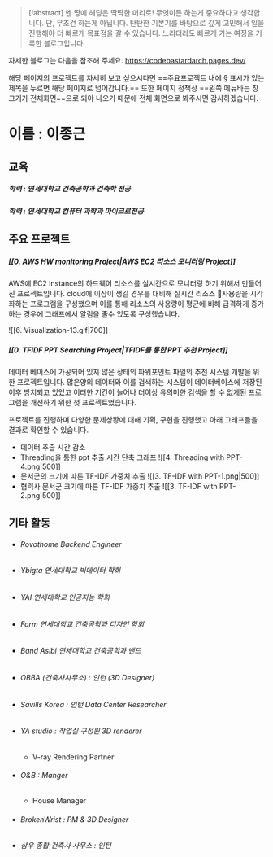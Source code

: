 > [!abstract] 멘 땅에 헤딩은 딱딱한 머리로! 무엇이든 하는게 중요하다고 생각합니다. 단, 무조건 하는게 아닙니다. 탄탄한 기본기를 바탕으로 깊게 고민해서 일을 진행해야 더 빠르게 목표점을 갈 수 있습니다. 느리더라도 빠르게 가는 여정을 기록한 블로그입니다

자세한 블로그는 다음을 참조해 주세요. https://codebastardarch.pages.dev/

해당 페이지의 프로젝트를 자세히 보고 싶으시다면 ==주요프로젝트 내에 § 표시가 있는 제목을 누르면 해당 페이지로 넘어갑니다.==
또한 페이지 정책상 ==왼쪽 메뉴바는 창크기가 전체화면==으로 되야 나오기 때문에 전체 화면으로 봐주시면 감사하겠습니다.
# 이름 : 이종근

## 교육
##### 학력 : 연세대학교 건축공학과 건축학 전공
##### 학력 : 연세대학교 컴퓨터 과학과 마이크로전공

## 주요 프로젝트 
##### [[0. AWS HW monitoring Project|AWS EC2 리소스 모니터링 Project]]

AWS에 EC2 instance의 하드웨어 리소스를 실시간으로 모니터링 하기 위해서 만들어진 프로젝트입니다.
cloud에 이상이 생길 경우를 대비해 실시간 리소스 사용량을 시각화하는 프로그램을 구성했으며 이를 통해 리소스의 사용량이 평균에 비해 급격하게 증가하는 경우에 그래프에서 알림을 줄수 있도록 구성했습니다.


![[6. Visualization-13.gif|700]]

##### [[0. TFIDF PPT Searching Project|TFIDF를 통한 PPT 추천 Project]]

데이터 베이스에 가공되어 있지 않은 상태의 파워포인트 파일의 추천 시스템 개발을 위한 프로젝트입니다. 많은양의 데이터와 이를 검색하는 시스템이 데이터베이스에 저장된 이후 방치되고 있었고 이러한 기간이 늘어나 더이상 유의미한 검색을 할 수 없게된 프로그램을 개선하기 위한 첫 프로젝트였습니다.

프로젝트를 진행하며 다양한 문제상황에 대해 기획, 구현을 진행했고 아래 그래프들을 결과로 확인할 수 있습니다.

 * 데이터 추출 시간 감소
 * Threading을 통한 ppt 추출 시간 단축 그래프
 ![[4. Threading with PPT-4.png|500]]
 * 문서군의 크기에 따른 TF-IDF 가중치 추출
 ![[3. TF-IDF with PPT-1.png|500]]
 * 협력사 문서군 크기에 따른 TF-IDF 가중치 추출
  ![[3. TF-IDF with PPT-2.png|500]]

## 기타 활동

* ###### Rovothome Backend Engineer
* ###### Ybigta 연세대학교 빅데이터 학회
* ###### YAI 연세대학교 인공지능 학회
* ###### Form 연세대학교 건축공학과 디자인 학회
* ###### Band Asibi 연세대학교 건축공학과 밴드
* ###### OBBA (건축사사무소) : 인턴 (3D Designer)
* ###### Savills Korea : 인턴 Data Center Researcher
* ###### YA studio : 작업실 구성원 3D renderer
	* V-ray Rendering Partner
* ###### O&B : Manger
	* House Manager
* ###### BrokenWrist : PM & 3D Designer
* ###### 삼우 종합 건축사 사무소 : 인턴